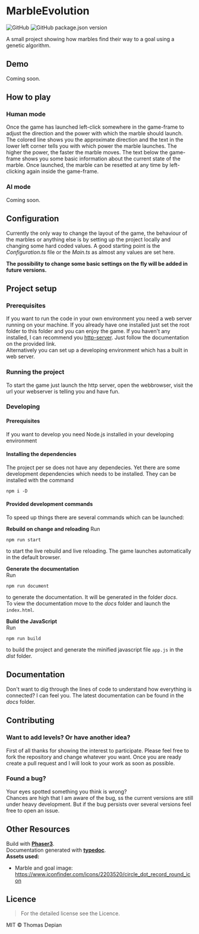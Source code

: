 # MarbleEvolution
![GitHub](https://img.shields.io/github/license/ThomasDepian/MarbleEvolution)
![GitHub package.json version](https://img.shields.io/github/package-json/v/ThomasDepian/MarbleEvolution)

A small project showing how marbles find their way to a goal using a genetic algorithm.

## Demo
Coming soon.

## How to play
### Human mode
Once the game has launched left-click somewhere in the game-frame to adjust the direction and the power with which the marble should launch. The colored line shows you the approximate direction and the text in the lower left corner tells you with which power the marble launches. The higher the power, the faster the marble moves.
The text below the game-frame shows you some basic information about the current state of the marble. Once launched, the marble can be resetted at any time by left-clicking again inside the game-frame.
### AI mode
Coming soon.

## Configuration
Currently the only way to change the layout of the game, the behaviour of the marbles or anything else is by setting up the project locally and changing some hard coded values. A good starting point is the _Configuration.ts_ file or the _Main.ts_ as almost any values are set here.

**The possibility to change some basic settings on the fly will be added in future versions.**

## Project setup
### Prerequisites
If you want to run the code in your own environment you need a web server running on your machine.
If you already have one installed just set the root folder to this folder and you can enjoy the game. If you haven't any installed, I can recommend you [http-server](https://www.npmjs.com/package/http-server). Just follow the documentation on the provided link.   
Alternatively you can set up a developing environment which has a built in web server.
### Running the project
To start the game just launch the http server, open the webbrowser, visit the url your webserver is telling you and have fun.
### Developing 
#### Prerequisites
If you want to develop you need Node.js installed in your developing environment
#### Installing the dependencies
The project per se does not have any dependecies. Yet there are some development dependencies which needs to be installed. They can be installed with the command
```
npm i -D
```
#### Provided development commands
To speed up things there are several commands which can be launched:

**Rebuild on change and reloading**
Run
```
npm run start
```
to start the live rebuild and live reloading. The game launches automatically in the default browser.

**Generate the documentation**  
Run
```
npm run document
```
to generate the documentation. It will be generated in the folder _docs_.  
To view the documentation move to the _docs_ folder and launch the `index.html`.  

**Build the JavaScript**  
Run
```
npm run build
```
to build the project and generate the minified javascript file `app.js` in the _dist_ folder.

## Documentation
Don't want to dig through the lines of code to understand how everything is connected? I can feel you. The latest documentation can be found in the _docs_ folder.


## Contributing
### Want to add levels? Or have another idea?
First of all thanks for showing the interest to participate. Please feel free to fork the repository and change whatever you want. Once you are ready create a pull request and I will look to your work as soon as possible.
### Found a bug?
Your eyes spotted something you think is wrong?   
Chances are high that I am aware of the bug, ss the current versions are still under heavy development. But if the bug persists over several versions feel free to open an issue. 

## Other Resources
Build with [**Phaser3**](https://phaser.io/phaser3).  
Documentation generated with [**typedoc**](https://typedoc.org/).  
**Assets used:**
- Marble and goal image: https://www.iconfinder.com/icons/2203520/circle_dot_record_round_icon


## Licence
> For the detailed license see the Licence.

MIT &copy; Thomas Depian


